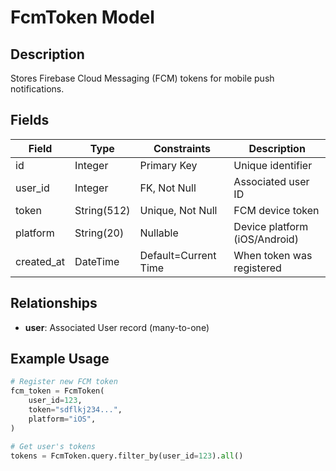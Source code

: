 # FcmToken Model

## Description
Stores Firebase Cloud Messaging (FCM) tokens for mobile push notifications.

## Fields

| Field | Type | Constraints | Description |
|-------|------|------------|-------------|
| id | Integer | Primary Key | Unique identifier |
| user_id | Integer | FK, Not Null | Associated user ID |
| token | String(512) | Unique, Not Null | FCM device token |
| platform | String(20) | Nullable | Device platform (iOS/Android) |
| created_at | DateTime | Default=Current Time | When token was registered |

## Relationships  

- **user**: Associated User record (many-to-one)

## Example Usage
```python
# Register new FCM token
fcm_token = FcmToken(
    user_id=123,
    token="sdflkj234...",
    platform="iOS",
)

# Get user's tokens 
tokens = FcmToken.query.filter_by(user_id=123).all()